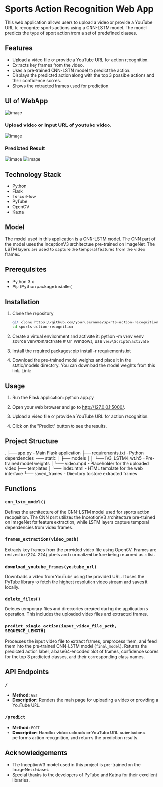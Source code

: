 # Sports Action Recognition Web App

This web application allows users to upload a video or provide a YouTube URL to recognize sports actions using a CNN-LSTM model. The model predicts the type of sport action from a set of predefined classes.

## Features

- Upload a video file or provide a YouTube URL for action recognition.
- Extracts key frames from the video.
- Uses a pre-trained CNN-LSTM model to predict the action.
- Displays the predicted action along with the top 3 possible actions and their confidence scores.
- Shows the extracted frames used for prediction.

## UI of WebApp
![image](https://github.com/vedant185raut/Sports-Recognition-in-Videos-Using-Deep-Learning/assets/105361526/22330a5d-119e-4522-aa64-5676377cea25)
 ### Upload video or Input URL of youtube video.
 ![image](https://github.com/vedant185raut/Sports-Recognition-in-Videos-Using-Deep-Learning/assets/105361526/a73e399e-409e-4efb-8205-f978727702bc)
 ### Predicted Result
![image](https://github.com/vedant185raut/Sports-Recognition-in-Videos-Using-Deep-Learning/assets/105361526/e7b450d8-945b-4058-b4bd-859d8a56f30c)
![image](https://github.com/vedant185raut/Sports-Recognition-in-Videos-Using-Deep-Learning/assets/105361526/7f6336b4-213b-4ec2-b45a-5ab737f2d1da)

## Technology Stack

- Python
- Flask
- TensorFlow
- PyTube
- OpenCV
- Katna

## Model

The model used in this application is a CNN-LSTM model. The CNN part of the model uses the InceptionV3 architecture pre-trained on ImageNet. The LSTM layers are used to capture the temporal features from the video frames.

## Prerequisites

- Python 3.x
- Pip (Python package installer)

## Installation

1. Clone the repository:

   ```bash
   git clone https://github.com/yourusername/sports-action-recognition.git
   cd sports-action-recognition
   
2. Create a virtual environment and activate it:
   python -m venv venv
   source venv/bin/activate   # On Windows, use `venv\Scripts\activate`

3. Install the required packages:
   pip install -r requirements.txt
   
5. Download the pre-trained model weights and place it in the static/models directory. You can download the model weights from this link.
   Link:

## Usage

1. Run the Flask application:
   python app.py
2. Open your web browser and go to http://127.0.0.1:5000/.

3. Upload a video file or provide a YouTube URL for action recognition.

4. Click on the "Predict" button to see the results.

## Project Structure

.
├── app.py                    - Main Flask application
├── requirements.txt          - Python dependencies
├── static
│   ├── models
│   │   └── IV3_LSTM4_wt.h5   - Pre-trained model weights
│   └── video.mp4             - Placeholder for the uploaded video
├── templates
│   └── index.html            - HTML template for the web interface
└── saved_frames              - Directory to store extracted frames

## Functions

### `cnn_lstm_model()`

Defines the architecture of the CNN-LSTM model used for sports action recognition. The CNN part utilizes the InceptionV3 architecture pre-trained on ImageNet for feature extraction, while LSTM layers capture temporal dependencies from video frames.

### `frames_extraction(video_path)`

Extracts key frames from the provided video file using OpenCV. Frames are resized to (224, 224) pixels and normalized before being returned as a list.

### `download_youtube_frames(youtube_url)`

Downloads a video from YouTube using the provided URL. It uses the PyTube library to fetch the highest resolution video stream and saves it locally.

### `delete_files()`

Deletes temporary files and directories created during the application's operation. This includes the uploaded video files and extracted frames.

### `predict_single_action(input_video_file_path, SEQUENCE_LENGTH)`

Processes the input video file to extract frames, preprocess them, and feed them into the pre-trained CNN-LSTM model (`final_model`). Returns the predicted action label, a base64-encoded plot of frames, confidence scores for the top 3 predicted classes, and their corresponding class names.

## API Endpoints

### `/`

- **Method:** `GET`
- **Description:** Renders the main page for uploading a video or providing a YouTube URL.

### `/predict`

- **Method:** `POST`
- **Description:** Handles video uploads or YouTube URL submissions, performs action recognition, and returns the prediction results.

## Acknowledgements

- The InceptionV3 model used in this project is pre-trained on the ImageNet dataset.
- Special thanks to the developers of PyTube and Katna for their excellent libraries.

